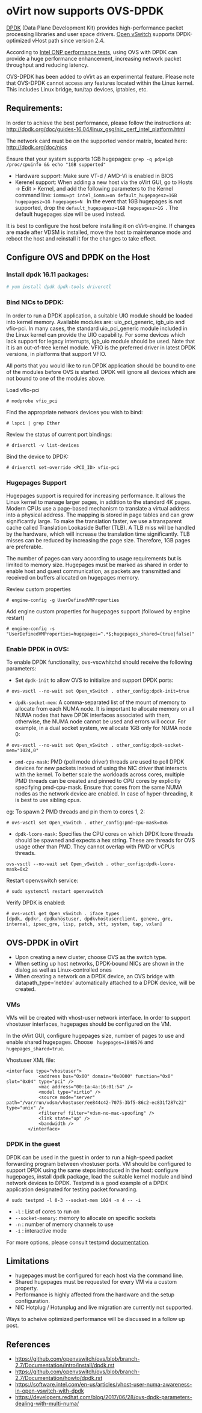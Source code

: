 # oVirt now supports OVS-DPDK


[DPDK](http://dpdk.org/) (Data Plane Development Kit) provides high-performance packet processing libraries and user space drivers.
[Open vSwitch](http://openvswitch.org/) supports DPDK-optimized vHost path since version 2.4.
 
According to [Intel ONP performance tests](https://download.01.org/packet-processing/ONPS2.1/Intel_ONP_Release_2.1_Performance_Test_Report_Rev1.0.pdf), using OVS with DPDK can provide a huge performance enhancement, increasing network packet throughput and reducing latency.
 
OVS-DPDK has been added to oVirt as an experimental feature.
Please note that OVS-DPDK cannot access any features located within the Linux kernel. This includes Linux bridge, tun/tap devices, iptables, etc.

## Requirements:

 In order to achieve the best performance, please follow the instructions at:
 <http://dpdk.org/doc/guides-16.04/linux_gsg/nic_perf_intel_platform.html>
 
The network card must be on the supported vendor matrix, located here: <http://dpdk.org/doc/nics>

Ensure that your system supports 1GB hugepages:
```grep -q pdpe1gb /proc/cpuinfo && echo "1GB supported"```

* Hardware support: Make sure VT-d / AMD-Vi is enabled in BIOS
* Kerenel support: When adding a new host via the oVirt GUI, go to Hosts -> Edit > Kernel, and add the following parameters to the Kernel command line:  ```iommu=pt intel_iommu=on default_hugepagesz=1GB hugepagesz=1G hugepages=N ```
In the event that 1GB hugepages is not supported, drop the ```default_hugepagesz=1GB hugepagesz=1G ```. The default hugepages size will be used instead.

It is best to configure the host before installing it on oVirt-engine. If changes are made after VDSM is installed, move the host to maintenance mode and reboot the host and reinstall it for the changes to take effect.


## Configure OVS and DPDK on the Host

### Install dpdk 16.11 packages:

```bash
# yum install dpdk dpdk-tools driverctl

```
 
### Bind NICs to DPDK:

In order to run a DPDK application, a suitable UIO module should be loaded into kernel memory.
Available modules are: uio_pci_generic, igb_uio and vfio-pci.
In many cases, the standard uio_pci_generic module included in the Linux kernel can provide the UIO capability.
For some devices which lack support for legacy interrupts, igb_uio module should be used. Note that it is an out-of-tree kernel module.
VFIO is the preferred driver in latest DPDK versions, in platforms that support VFIO.

All ports that you would like to run DPDK application should be bound to one of the modules before OVS is started. DPDK will ignore all devices which are not bound to one of the modules above.
 
Load vfio-pci

```
# modprobe vfio_pci
```
Find the appropriate network devices you wish to bind:
```
# lspci | grep Ether
```
Review the status of current port bindings:
```
# driverctl -v list-devices
```
Bind the device to DPDK:
```
# driverctl set-override <PCI_ID> vfio-pci
```

### Hugepages Support
Hugepages support is required for increasing performance. It allows the Linux kernel to manage larger pages, in addition to the standard 4K pages.
Modern CPUs use a page-based mechanism to translate a virtual address into a physical address. The mapping is stored in page tables and can grow significantly large. To make the translation faster, we use a transparent cache called Translation Lookaside Buffer (TLB). A TLB miss will be handled by the hardware, which will increase the translation time significantly.
TLB misses can be reduced by increasing the page size. Therefore, 1GB pages are preferable.

The number of pages can vary according to usage requirements but is limited to memory size.
Hugepages must be marked as shared in order to enable host and guest communication, as packets are transmitted and received on buffers allocated on hugepages memory. 



Review custom properties
```
# engine-config -g UserDefinedVMProperties
```
Add engine custom properties for hugepages support (followed by engine restart)
```
# engine-config -s "UserDefinedVMProperties=hugepages=^.*$;hugepages_shared=(true|false)"
```
 

### Enable DPDK in OVS:

To enable DPDK functionality, ovs-vscwhitchd should receive the following parameters:

* Set ```dpdk-init``` to allow OVS to initialize and support DPDK ports:
```
# ovs-vsctl --no-wait set Open_vSwitch . other_config:dpdk-init=true
```
 

* ```dpdk-socket-mem```: A comma-separated list of the mount of memory to allocate from each NUMA node. It is important to allocate memory on all NUMA nodes that have DPDK interfaces associated with them, otherwise, the NUMA node cannot be used and errors will occur. 
For example, in a dual socket system, we allocate 1GB only for NUMA node 0:

```
# ovs-vsctl --no-wait set Open_vSwitch . other_config:dpdk-socket-mem="1024,0" 
```

* ```pmd-cpu-mask```: PMD (poll mode driver) threads are used to poll DPDK devices for new packets instead of using the NIC driver that interacts with the kernel. 
To better scale the workloads across cores, multiple PMD threads can be created and pinned to CPU cores by explicitly specifying pmd-cpu-mask. Ensure that cores from the same NUMA nodes as the network device are enabled. In case of hyper-threading, it is best to use sibling cpus.

eg: To spawn 2 PMD threads and pin them to cores 1, 2:

```
# ovs-vsctl set Open_vSwitch . other_config:pmd-cpu-mask=0x6

```

* ```dpdk-lcore-mask```: Specifies the CPU cores on which DPDK lcore threads should be spawned and expects a hex string. These are threads for OVS usage other than PMD. They cannot overlap with PMD or vCPUs threads.

```
ovs-vsctl --no-wait set Open_vSwitch . other_config:dpdk-lcore-mask=0x2
```
 
 Restart openvswitch service:
```
# sudo systemctl restart openvswitch
```
 
Verify DPDK is enabled:
```
# ovs-vsctl get Open_vSwitch . iface_types
[dpdk, dpdkr, dpdkvhostuser, dpdkvhostuserclient, geneve, gre, internal, ipsec_gre, lisp, patch, stt, system, tap, vxlan]
```

## OVS-DPDK in oVirt
 
* Upon creating a new cluster, choose OVS as the switch type.
* When setting up host networks, DPDK-bound NICs are shown in the dialog,as well as Linux-controlled ones
* When creating a network on a DPDK device, an OVS bridge with datapath_type=’netdev’ automatically attached to a DPDK device, will be created.

[ovs-vsctl]: (/images/ovs-dpdk.png)
 
### VMs

VMs will be created with vhost-user network interface. In order to support vhostuser interfaces, hugepages should be configured on the VM.
 
In the oVirt GUI, configure hugepages size, number of pages to use and enable shared hugepages.
Choose ``` hugepages=1048576``` and ```hugepages_shared=true```.
 
 
Vhostuser XML file:

``` 
<interface type="vhostuser">
            <address bus="0x00" domain="0x0000" function="0x0" slot="0x04" type="pci" />
            <mac address="00:1a:4a:16:01:54" />
            <model type="virtio" />
            <source mode="server" path="/var/run/vdsm/vhostuser/ee844c42-7075-3bf5-86c2-ec831f287c22" type="unix" />
            <filterref filter="vdsm-no-mac-spoofing" />
            <link state="up" />
            <bandwidth />
        </interface>
```
### DPDK in the guest

DPDK can be used in the guest in order to run a high-speed packet forwarding program between vhostuser ports.
VM should be configured to support DPDK using the same steps introduced in the host: configure hugepages, install dpdk package, load the suitable kernel module and bind network devices to DPDK.
Testpmd is a good example of a DPDK application designated for testing packet forwarding.

```# sudo testpmd -l 0-3 --socket-mem 1024 -n 4 -- -i ```

* ```-l``` : List of cores to run on
* ```--socket-memory```: memory to allocate on specific sockets
* ```-n``` : number of memory channels to use
* ```-i``` : interactive mode

For more options, please consult testpmd [documentation](http://dpdk.org/doc/guides/testpmd_app_ug/run_app.html).


## Limitations
* hugepages must be configured for each host via the command line.
* Shared hugepages must be requested for every VM via a custom property.
* Performance is highly affected from the hardware and the setup configuration.
* NIC Hotplug / Hotunplug and live migration are currently not supported.

Ways to acheive optimized performance will be discussed in a follow up post.
  

## References
* https://github.com/openvswitch/ovs/blob/branch-2.7/Documentation/intro/install/dpdk.rst
* https://github.com/openvswitch/ovs/blob/branch-2.7/Documentation/howto/dpdk.rst
* https://software.intel.com/en-us/articles/vhost-user-numa-awareness-in-open-vswitch-with-dpdk
* https://developers.redhat.com/blog/2017/06/28/ovs-dpdk-parameters-dealing-with-multi-numa/


